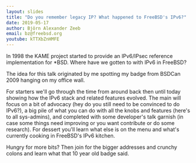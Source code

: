 ```yaml
---
layout: slides
title: "Do you remember legacy IP? What happened to FreeBSD's IPv6?"
date: 2019-05-17
author: Björn Alexander Zeeb
email: bz@freebsd.org
youtube: kTTXbZnHMFE
---
```

In 1998 the KAME project started to provide an IPv6/IPsec reference implementation for *BSD. Where have we gotten to with IPv6 in FreeBSD?

The idea for this talk originated by me spotting my badge from BSDCan 2009 hanging on my office wall.

For starters we'll go through the time from around back then until today showing how the IPv6 stack and related features evolved. The main will focus on a bit of advocacy (hey do you still need to be convinced to do IPv6?), a big pile of what you can do with all the knobs and features (here's to all sys-admins), and completed with some developer's talk garnish (in case some things need improving or you want contribute or do some research). For dessert you'll learn what else is on the menu and what's currently cooking in FreeBSD's IPv6 kitchen.

Hungry for more bits? Then join for the bigger addresses and crunchy colons and learn what that 10 year old badge said.